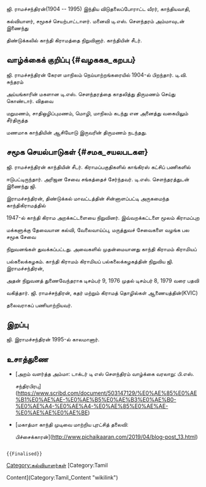 ஜி. ராமச்சந்திரன்(1904 -- 1995) இந்திய விடுதலைப்போராட்ட வீரர், காந்தியவாதி,
கல்வியாளர், சமூகச் செயற்பாட்டாளர். மனைவி டி.எஸ். செளந்தரம் அம்மாவுடன் இணைந்து
திண்டுக்கலில் காந்தி கிராமத்தை நிறுவினார். காந்தியின் சீடர்.

## வாழ்க்கைக் குறிப்பு {#வழககக_கறபப}

ஜி. ராமச்சந்திரன் கேரள மாநிலம் நெய்யாற்றங்கரையில் 1904-ல் பிறந்தார். டி.வி. சுந்தரம்
அய்யங்காரின் மகளான டி.எஸ். செளந்தரத்தை காதலித்து திருமணம் செய்து கொண்டார். விதவை
மறுமணம், சாதிஒழிப்புமணம், மொழி, மாநிலம் கடந்து என அனைத்து வகையிலும் சீர்திருத்த
மணமாக காந்தியின் ஆசியோடு இருவரின் திருமணம் நடந்தது.

## சமூக செயல்பாடுகள் {#சமக_சயலபடகள}

ஜி. ராமச்சந்திரன் காந்தியின் சீடர். கிராமப்பகுதிகளில் காங்கிரஸ் கட்சிப் பணிகளில்
ஈடுபட்டிருந்தார். அரிஜன சேவை சங்கத்தைச் சேர்ந்தவர். டி.எஸ். சௌந்தரத்துடன் இணைந்து ஜி.
இராமச்சந்திரன், திண்டுக்கல் மாவட்டத்தின் சின்னாளப்பட்டி அருகமைந்த காந்திகிராமத்தில்
1947-ல் காந்தி கிராம அறக்கட்டளையை நிறுவினர். இவ்வறக்கட்டளை மூலம் கிராமப்புற
மக்களுக்கு தேவையான கல்வி, வேலைவாய்ப்பு, மருத்துவச் சேவைகளை வழங்க பல சமூக சேவை
நிறுவனங்கள் துவக்கப்பட்டது. அவைகளில் முதன்மையானது காந்தி கிராமம் கிராமியப்
பல்கலைக்கழகம். காந்தி கிராமம் கிராமியப் பல்கலைக்கழகத்தின் நிறுவிய ஜி. இராமச்சந்திரன்,
அதன் நிறுவனத் துணைவேந்தராக டிசம்பர் 9, 1976 முதல் டிசம்பர் 8, 1979 வரை பதவி
வகித்தார். ஜி. ராமச்சந்திரன், கதர் மற்றும் கிராமத் தொழில்கள் ஆணையத்தின்(KVIC)
தலைவராகப் பணியாற்றியவர்.

## இறப்பு

ஜி. இராமச்சந்திரன் 1995-ல் காலமானார்.

## உசாத்துணை

-   [அறம் வளர்த்த அம்மா: டாக்டர் டி எஸ் சௌந்திரம் வாழ்க்கை வரலாறு: பி.எஸ்.
    சந்திரபிரபு](https://www.scribd.com/document/503147129/%E0%AE%85%E0%AE%B1%E0%AE%AE-%E0%AE%B5%E0%AE%B3%E0%AE%B0-%E0%AE%A4-%E0%AE%A4-%E0%AE%85%E0%AE%AE-%E0%AE%AE%E0%AE%BE)
-   [மகாத்மா காந்தி முடிவை மாற்றிய புரட்சித் தலைவி:
    பிச்சைக்காரன்](http://www.pichaikaaran.com/2019/04/blog-post_13.html)

```{=mediawiki}
{{Finalised}}
```
[Category:கல்வியாளர்கள்](Category:கல்வியாளர்கள் "wikilink") [Category:Tamil
Content](Category:Tamil_Content "wikilink")
